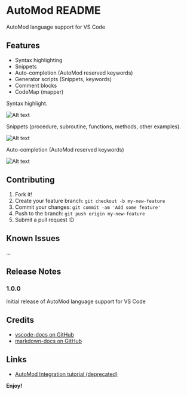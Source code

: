 # AutoMod README

AutoMod language support for VS Code

## Features
* Syntax highlighting
* Snippets
* Auto-completion (AutoMod reserved keywords)
* Generator scripts (Snippets, keywords)
* Comment blocks
* CodeMap (mapper)

Syntax highlight.

![Alt text](https://github.com/yulihGit/vscode-automod/blob/master/resources/images/readme/vsce_automod_syntax.PNG?raw=true "Title")

Snippets (procedure, subroutine, functions, methods, other examples).

![Alt text](https://github.com/yulihGit/vscode-automod/blob/master/resources/images/readme/vsce_automod_snippets.PNG?raw=true "Title")

Auto-completion (AutoMod reserved keywords)

![Alt text](https://github.com/yulihGit/vscode-automod/blob/master/resources/images/readme/vsce_automod_keywords.PNG?raw=true "Title")

## Contributing

1. Fork it!
2. Create your feature branch: `git checkout -b my-new-feature`
3. Commit your changes: `git commit -am 'Add some feature'`
4. Push to the branch: `git push origin my-new-feature`
5. Submit a pull request :D

## Known Issues

 ...

## Release Notes

### 1.0.0

Initial release of AutoMod language support for VS Code

## Credits
* [vscode-docs on GitHub](https://code.visualstudio.com/docs)
* [markdown-docs on GitHub](https://github.com/adam-p/markdown-here/wiki/Markdown-Cheatsheet)

## Links

* [AutoMod Integration tutorial (deprecated)](https://sites.google.com/view/automod-vscode/home)

**Enjoy!**